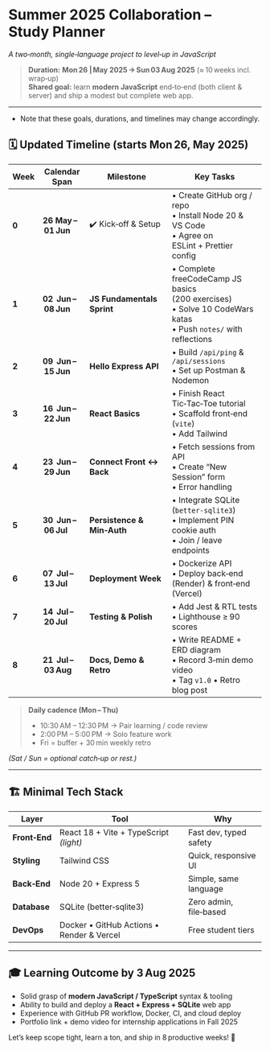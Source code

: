 # Summer 2025 Collaboration – **Study Planner**  
_A two‑month, single‑language project to level‑up in JavaScript_

> **Duration:** **Mon 26 | May 2025 → Sun 03 Aug 2025** (≈ 10 weeks incl. wrap‑up)  
> **Shared goal:** learn **modern JavaScript** end‑to‑end (both client & server) and ship a modest but complete web app.

---

* Note that these goals, durations, and timelines may change accordingly.

## 🗓️  Updated Timeline (starts **Mon 26, May 2025**)

| Week | Calendar Span | Milestone | Key Tasks |
|------|---------------|-----------|-----------|
| **0** | **26  May – 01 Jun** | ✔️ Kick‑off & Setup | • Create GitHub org / repo<br>• Install Node 20 & VS Code<br>• Agree on ESLint + Prettier config |
| **1** | **02  Jun – 08 Jun** | **JS Fundamentals Sprint** | • Complete freeCodeCamp JS basics (200 exercises)<br>• Solve 10 CodeWars katas<br>• Push `notes/` with reflections |
| **2** | **09  Jun – 15 Jun** | **Hello Express API** | • Build `/api/ping` & `/api/sessions`<br>• Set up Postman & Nodemon |
| **3** | **16  Jun – 22 Jun** | **React Basics** | • Finish React Tic‑Tac‑Toe tutorial<br>• Scaffold front‑end (`vite`)<br>• Add Tailwind |
| **4** | **23  Jun – 29 Jun** | **Connect Front ↔ Back** | • Fetch sessions from API<br>• Create “New Session” form<br>• Error handling |
| **5** | **30  Jun – 06 Jul** | **Persistence & Min‑Auth** | • Integrate SQLite (`better‑sqlite3`)<br>• Implement PIN cookie auth<br>• Join / leave endpoints |
| **6** | **07  Jul – 13 Jul** | **Deployment Week** | • Dockerize API<br>• Deploy back‑end (Render) & front‑end (Vercel) |
| **7** | **14  Jul – 20 Jul** | **Testing & Polish** | • Add Jest & RTL tests<br>• Lighthouse ≥ 90 scores |
| **8** | **21  Jul – 03 Aug** | **Docs, Demo & Retro** | • Write README + ERD diagram<br>• Record 3‑min demo video<br>• Tag `v1.0` • Retro blog post |

> **Daily cadence (Mon – Thu)**  
> * 10:30 AM – 12:30 PM → Pair learning / code review  
> * 2:00 PM – 5:00 PM  → Solo feature work  
> * Fri = buffer + 30 min weekly retro  

*(Sat / Sun = optional catch‑up or rest.)*

---

## 🏗️  Minimal Tech Stack

| Layer | Tool | Why |
|-------|------|-----|
| **Front‑End** | React 18 + Vite + TypeScript _(light)_ | Fast dev, typed safety |
| **Styling** | Tailwind CSS | Quick, responsive UI |
| **Back‑End** | Node 20 + Express 5 | Simple, same language |
| **Database** | SQLite (better‑sqlite3) | Zero admin, file‑based |
| **DevOps** | Docker • GitHub Actions • Render & Vercel | Free student tiers |

---

## 🎓  Learning Outcome by 3 Aug 2025

* Solid grasp of **modern JavaScript / TypeScript** syntax & tooling  
* Ability to build and deploy a **React + Express + SQLite** web app  
* Experience with GitHub PR workflow, Docker, CI, and cloud deploy  
* Portfolio link + demo video for internship applications in Fall 2025

Let’s keep scope tight, learn a ton, and ship in 8 productive weeks! 🚀
